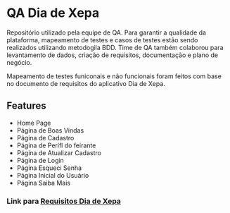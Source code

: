 # QA Dia de Xepa
Repositório utilizado pela equipe de QA. 
Para garantir a qualidade da plataforma, mapeamento de testes e casos de testes estão sendo realizados utilizando metodogila BDD. Time de QA também colaborou para levantamento de dados, criação de requisitos, documentação e plano de negócio. 

Mapeamento de testes funiconais e não funcionais foram feitos com base no documento de requisitos do aplicativo Dia de Xepa. 

## Features
- Home Page
- Página de Boas Vindas
- Página de Cadastro
- Página de Perifl do feirante 
- Página de Atualizar Cadastro
- Página de Login
- Página Esqueci Senha
- Página Inicial do Usuário
- Página Saiba Mais

### Link para [Requisitos Dia de Xepa](https://www.notion.so/Requisitos-a8f97b7c025446508fb7e99347131705) 


